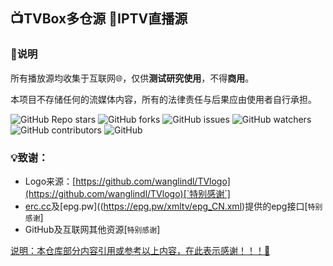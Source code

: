 ## 📺TVBox多仓源  📡IPTV直播源

### 📖说明
所有播放源均收集于互联网🌐，仅供**测试研究使用**，不得**商用**。

本项目不存储任何的流媒体内容，所有的法律责任与后果应由使用者自行承担。

<p>
<img alt="GitHub Repo stars" src="https://img.shields.io/github/stars/YunChenFenMo/iCloud">
<img alt="GitHub forks" src="https://img.shields.io/github/forks/YunChenFenMo/iCloud">
<img alt="GitHub issues" src="https://img.shields.io/github/issues/YunChenFenMo/iCloud">
<img alt="GitHub watchers" src="https://img.shields.io/github/watchers/YunChenFenMo/iCloudE">
<img alt="GitHub contributors" src="https://img.shields.io/github/contributors/YunChenFenMo/iCloud">
<img alt="GitHub" src="https://img.shields.io/github/license/YunChenFenMo/iCloud">
</p>

### 💡致谢：
- Logo来源：[https://github.com/wanglindl/TVlogo](https://github.com/wanglindl/TVlogo)[`特别感谢`]
- [erc.cc](https://epg.erw.cc/)及[epg.pw]((https://epg.pw/xmltv/epg_CN.xml)提供的epg接口[`特别感谢`]
- GitHub及互联网其他资源[`特别感谢`]

<u>说明：本仓库部分内容引用或参考以上内容，在此表示感谢！！！🎈</u>
